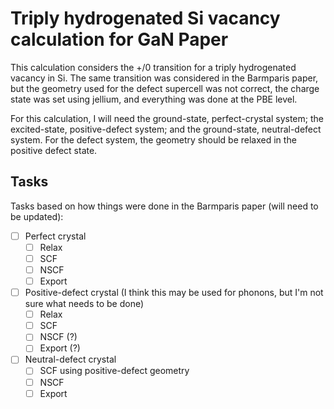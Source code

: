 # Triply hydrogenated Si vacancy calculation for GaN Paper

This calculation considers the +/0 transition for a triply hydrogenated vacancy in Si. The same transition was considered in the Barmparis paper, but the geometry used for the defect supercell was not correct, the charge state was set using jellium, and everything was done at the PBE level. 

For this calculation, I will need the ground-state, perfect-crystal system; the excited-state, positive-defect system; and the ground-state, neutral-defect system. For the defect system, the geometry should be relaxed in the positive defect state. 

## Tasks

Tasks based on how things were done in the Barmparis paper (will need to be updated):

- [ ] Perfect crystal
  - [ ] Relax
  - [ ] SCF
  - [ ] NSCF
  - [ ] Export
- [ ] Positive-defect crystal (I think this may be used for phonons, but I'm not sure what needs to be done)
  - [ ] Relax
  - [ ] SCF
  - [ ] NSCF (?)
  - [ ] Export (?)
- [ ] Neutral-defect crystal
  - [ ] SCF using positive-defect geometry
  - [ ] NSCF
  - [ ] Export
